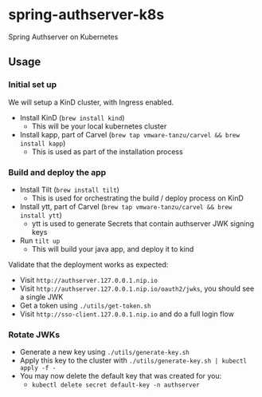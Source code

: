 # spring-authserver-k8s

Spring Authserver on Kubernetes

## Usage

### Initial set up

We will setup a KinD cluster, with Ingress enabled.

- Install KinD (`brew install kind`)
  - This will be your local kubernetes cluster
- Install kapp, part of Carvel (`brew tap vmware-tanzu/carvel && brew install kapp`)
  - This is used as part of the installation process

### Build and deploy the app

- Install Tilt (`brew install tilt`)
  - This is used for orchestrating the build / deploy process on KinD
- Install ytt, part of Carvel (`brew tap vmware-tanzu/carvel && brew install ytt`)
  - ytt is used to generate Secrets that contain authserver JWK signing keys
- Run `tilt up`
  - This will build your java app, and deploy it to kind

Validate that the deployment works as expected:
- Visit `http://authserver.127.0.0.1.nip.io`
- Visit `http://authserver.127.0.0.1.nip.io/oauth2/jwks`, you should see a single JWK
- Get a token using `./utils/get-token.sh`
- Visit `http://sso-client.127.0.0.1.nip.io` and do a full login flow

### Rotate JWKs

- Generate a new key using `./utils/generate-key.sh`
- Apply this key to the cluster with `./utils/generate-key.sh | kubectl apply -f -`
- You may now delete the default key that was created for you:
  - `kubectl delete secret default-key -n authserver`
